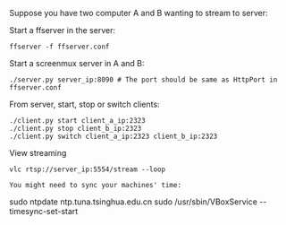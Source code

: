 Suppose you have two computer A and B wanting to stream to server:

Start a ffserver in the server:
```
ffserver -f ffserver.conf
```

Start a screenmux server in A and B:
```
./server.py server_ip:8090 # The port should be same as HttpPort in ffserver.conf
```

From server, start, stop or switch clients:
```
./client.py start client_a_ip:2323
./client.py stop client_b_ip:2323
./client.py switch client_a_ip:2323 client_b_ip:2323
```

View streaming
```
vlc rtsp://server_ip:5554/stream --loop

You might need to sync your machines' time:
```
sudo ntpdate ntp.tuna.tsinghua.edu.cn
sudo /usr/sbin/VBoxService --timesync-set-start
```
```
